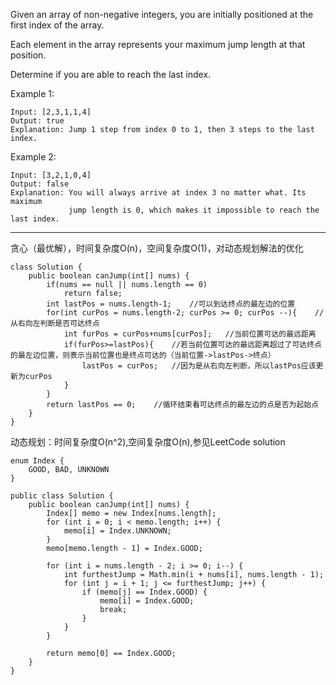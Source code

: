 Given an array of non-negative integers, you are initially positioned at the first index of the array.

Each element in the array represents your maximum jump length at that position.

Determine if you are able to reach the last index.

Example 1:


```
Input: [2,3,1,1,4]
Output: true
Explanation: Jump 1 step from index 0 to 1, then 3 steps to the last index.
```

Example 2:


```
Input: [3,2,1,0,4]
Output: false
Explanation: You will always arrive at index 3 no matter what. Its maximum
             jump length is 0, which makes it impossible to reach the last index.
```




---
贪心（最优解），时间复杂度O(n)，空间复杂度O(1)，对动态规划解法的优化
```
class Solution {
    public boolean canJump(int[] nums) {
        if(nums == null || nums.length == 0)
            return false;
        int lastPos = nums.length-1;    //可以到达终点的最左边的位置
        for(int curPos = nums.length-2; curPos >= 0; curPos --){    //从右向左判断是否可达终点
            int furPos = curPos+nums[curPos];   //当前位置可达的最远距离
            if(furPos>=lastPos){    //若当前位置可达的最远距离超过了可达终点的最左边位置，则表示当前位置也是终点可达的（当前位置->lastPos->终点）
                lastPos = curPos;   //因为是从右向左判断，所以lastPos应该更新为curPos       
            }
        }
        return lastPos == 0;    //循环结束看可达终点的最左边的点是否为起始点
    }
}
```

动态规划：时间复杂度O(n^2),空间复杂度O(n),参见LeetCode solution


```
enum Index {
    GOOD, BAD, UNKNOWN
}

public class Solution {
    public boolean canJump(int[] nums) {
        Index[] memo = new Index[nums.length];
        for (int i = 0; i < memo.length; i++) {
            memo[i] = Index.UNKNOWN;
        }
        memo[memo.length - 1] = Index.GOOD;

        for (int i = nums.length - 2; i >= 0; i--) {
            int furthestJump = Math.min(i + nums[i], nums.length - 1);
            for (int j = i + 1; j <= furthestJump; j++) {
                if (memo[j] == Index.GOOD) {
                    memo[i] = Index.GOOD;
                    break;
                }
            }
        }

        return memo[0] == Index.GOOD;
    }
}
```

